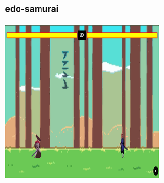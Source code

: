 # edo-samurai

<img >

<img align="center" height="500" src="/src/Assets/preview.svg" alt="image"/>
